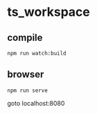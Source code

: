 # ts_workspace

## compile

    npm run watch:build

## browser

    npm run serve

goto localhost:8080
